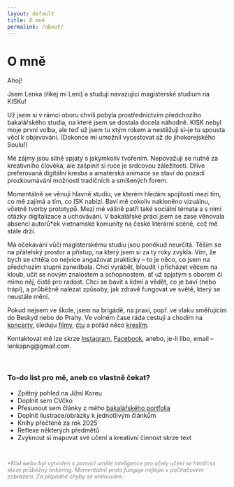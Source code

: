 ```yaml
---
layout: default
title: O mně
permalink: /about/
---
```


<style>
.myDiv {
  color: #b6b6f9;
}
</style>

# O mně

<p>Ahoj!</p>

<p>
Jsem Lenka (říkej mi Leni) a studuji navazující magisterské studium na KISKu!
</p>

<p>
Už jsem si v rámci oboru chvíli pobyla prostřednictvím předchozího bakalářského studia, na které jsem se dostala docela náhodně. KISK nebyl moje první volba, ale teď už jsem tu xtým rokem a nestěžuji si–je tu spousta věcí k objevování. (Dokonce mi umožnil vycestovat až do jihokorejského Soulu!)
</p>

<p>Mé zájmy jsou silně spjaty s jakýmkoliv tvořením. Nepovažuji se nutně za kreativního člověka, ale zašpinit si ruce je srdcovou záležitostí. Dříve preferovaná digitální kresba a amatérská animace se staví do pozadí prozkoumávání možností tradičních a smíšených forem.</p>

<p>
Momentálně se věnuji hlavně studiu, ve kterém hledám spojitosti mezi tím, co mě zajímá a tím, co ISK nabízí. Baví mě cokoliv nakloněno vizuálnu, včetně tvorby prototypů. Mezi mé vášně patří také sociální témata a s nimi otázky digitalizace a uchovávání. V bakalářské práci jsem se zase věnovala absenci autorů*ek vietnamské komunity na české literární scéně, což mě stále drží.
</p>

<p>Má očekávání vůči magisterskému studiu jsou poněkud neurčitá. Těším se na přátelský prostor a přístup, na který jsem si za ty roky zvykla. Vím, že bych se chtěla co nejvíce angažovat prakticky – to je něco, co jsem na předchozím stupni zanedbala. Chci vyrábět, bloudit i přicházet věcem na kloub, učit se novým znalostem a schopnostem, ať už spjatým s oborem či mimo něj, čistě pro radost. Chci se bavit s lidmi a vědět, co je baví (nebo trápí), a průběžně nalézat způsoby, jak zdravě fungovat ve světě, který se neustále mění.</p>

<p>
Pokud nejsem ve škole, jsem na brigádě, na praxi, popř. ve vlaku směřujícím do Beskyd nebo do Prahy. Ve volném čase ráda cestuji a chodím na <a href="https://lenkapng.github.io/concerts/">koncerty</a>, sleduju <a href="https://letterboxd.com/lenkapng/">filmy</a>, <a href="https://www.goodreads.com/burninghill">čtu</a> a pořád něco <a href="https://lenkapng.wixsite.com/my-site">kreslím</a>.​​
</p>

<p>
Kontaktovat mě lze skrze <a href="https://instagram.com/lenkajpg">Instagram</a>, <a href="https://www.facebook.com/leni.polednikova/">Facebook</a>, anebo, je-li libo, email – lenkapng@gmail.com.
</p>

<br>

### To-do list pro mě, aneb co vlastně čekat?
<ul>
  <li>Zpětný pohled na Jižní Koreu</li>
  <li>Doplnit sem CVčko</li>
  <li>Přesunout sem články z mého <a href="https://lenkapng.wixsite.com/portfolio">bakalářského portfolia</a></li>
  <li>Doplnit ilustrace/obrázky k jednotlivým článkům</li>
  <li>Knihy přečtené za rok 2025</li>
  <li>Reflexe některých předmětů</li>
  <li>Zvyknout si mapovat své učení a kreativní činnost skrze text</li>
</ul>

<br>

<p style="color:grey; font-size:90%;"><em>*Kód webu byl vytvořen s pomocí umělé inteligence pro účely učení se html/css skrze průběžný tinkering. Momentálně proto funguje nejlépe v počítačovém zobrazení. Za případné chyby se omlouvám.</em></p>
